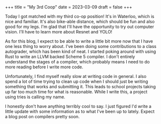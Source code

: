 +++
title = "My 3rd Coop"
date = 2023-03-09
draft = false
+++

Today I got matched with my third co-op position! It's in Waterloo, which is
nice and familiar. It's also bike-able distance, which should be fun and also
good for my legs. I'm glad that I'll have the opportunity to try out computer
vision. I'll have to learn more about Resnet and YOLO!

As for this blog, I expect to be able to write a little bit more now that
I have one less thing to worry about. I've been doing some contributions to
a class autograder, which has been kind of neat. I started poking around with
using Rust to write an LLVM backed Scheme 5 compiler. I don't entirely
understand the stages of a compiler, which probably means I need to do more
reading before I write more code.

Unfortunately, I find myself really slow at writing code in general. I also
spend a lot of time trying to clean up code when I should just be writing
something that works and submitting it. This leads to school projects taking up
far too much time for what is reasonable. While I write this, a project using
tries is calling my name.

I honestly don't have anything terribly cool to say. I just figured I'd write a little update with some information as to what I've been up to lately. Expect a blog post on compilers pretty soon.